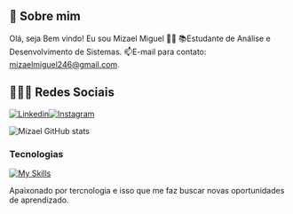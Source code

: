 ## 🚀 Sobre mim
Olá, seja Bem vindo!
Eu sou Mizael Miguel 👋🏾
📚Estudante de Análise e Desenvolvimento de Sistemas.
📫E-mail para contato: mizaelmiguel246@gmail.com.

## 👨🏾‍💻 Redes Sociais
[![Linkedin](https://img.shields.io/badge/LinkedIn-0077B5?style=for-the-badge&logo=linkedin&logoColor=white)](https://www.linkedin.com/in/mizaelmiguels/)[![Instagram](https://img.shields.io/badge/Instagram-E4405F?style=for-the-badge&logo=instagram&logoColor=white)](https://www.instagram.com/mizael.mrs/) 

![Mizael GitHub stats](https://github-readme-stats.vercel.app/api?username=mimipub&show_icons=true&theme=)

### Tecnologias

[![My Skills](https://skillicons.dev/icons?i=js,html,css,react,git,eclipse,java,postgresql,postman)](https://skillicons.dev)

Apaixonado por tercnologia e isso que me faz buscar novas oportunidades de aprendizado.
